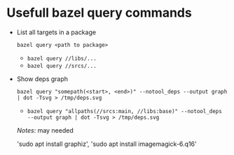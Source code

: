 # Usefull bazel query commands

- List all targets in a package

  `bazel query <path to package>`
  * `bazel query //libs/...`
  * `bazel query //srcs/...`

- Show deps graph

  `bazel query "somepath(<start>, <end>)" --notool_deps --output graph | dot -Tsvg > /tmp/deps.svg`
  * `bazel query "allpaths(//srcs:main, //libs:base)" --notool_deps --output graph | dot -Tsvg > /tmp/deps.svg`

  *Notes*: may needed
  
  'sudo apt install graphiz', 'sudo apt install imagemagick-6.q16'